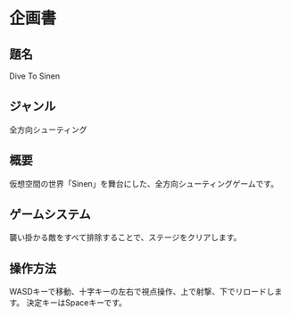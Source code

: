 # 企画書
## 題名
Dive To Sinen

## ジャンル
全方向シューティング

## 概要
仮想空間の世界「Sinen」を舞台にした、全方向シューティングゲームです。

## ゲームシステム
襲い掛かる敵をすべて排除することで、ステージをクリアします。

## 操作方法
WASDキーで移動、十字キーの左右で視点操作、上で射撃、下でリロードします。
決定キーはSpaceキーです。

